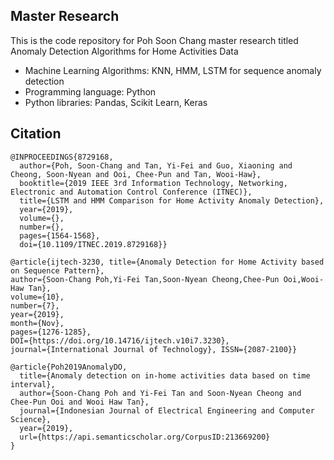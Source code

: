 ## Master Research

This is the code repository for Poh Soon Chang master research titled Anomaly Detection Algorithms for Home Activities Data

* Machine Learning Algorithms: KNN, HMM, LSTM for sequence anomaly detection
* Programming language: Python  
* Python libraries: Pandas, Scikit Learn, Keras
## Citation
```
@INPROCEEDINGS{8729168,
  author={Poh, Soon-Chang and Tan, Yi-Fei and Guo, Xiaoning and Cheong, Soon-Nyean and Ooi, Chee-Pun and Tan, Wooi-Haw},
  booktitle={2019 IEEE 3rd Information Technology, Networking, Electronic and Automation Control Conference (ITNEC)}, 
  title={LSTM and HMM Comparison for Home Activity Anomaly Detection}, 
  year={2019},
  volume={},
  number={},
  pages={1564-1568},
  doi={10.1109/ITNEC.2019.8729168}}

@article{ijtech-3230, title={Anomaly Detection for Home Activity based on Sequence Pattern},
author={Soon-Chang Poh,Yi-Fei Tan,Soon-Nyean Cheong,Chee-Pun Ooi,Wooi-Haw Tan},
volume={10},
number={7},
year={2019},
month={Nov},
pages={1276-1285},
DOI={https://doi.org/10.14716/ijtech.v10i7.3230},
journal={International Journal of Technology}, ISSN={2087-2100}}

@article{Poh2019AnomalyDO,
  title={Anomaly detection on in-home activities data based on time interval},
  author={Soon-Chang Poh and Yi-Fei Tan and Soon-Nyean Cheong and Chee-Pun Ooi and Wooi Haw Tan},
  journal={Indonesian Journal of Electrical Engineering and Computer Science},
  year={2019},
  url={https://api.semanticscholar.org/CorpusID:213669200}
}
```

